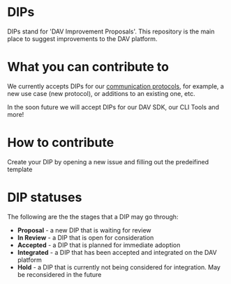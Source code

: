 # DIPs
DIPs stand for 'DAV Improvement Proposals'. This repository is the main place to suggest improvements to the DAV platform.

# What you can contribute to

We currently accepts DIPs for our [communication protocols](https://developers.dav.network/#communication-protocols), for example, a new use case (new protocol), or additions to an existing one, etc.

In the soon future we will accept DIPs for our DAV SDK, our CLI Tools and more!

# How to contribute

Create your DIP by opening a new issue and filling out the predeifined template

# DIP statuses

The following are the the stages that a DIP may go through:

* **Proposal** - a new DIP that is waiting for review
* **In Review** - a DIP that is open for consideration
* **Accepted** - a DIP that is planned for immediate adoption
* **Integrated** - a DIP that has been accepted and integrated on the DAV platform
* **Hold** - a DIP that is currently not being considered for integration. May be reconsidered in the future
